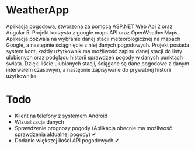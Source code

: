 ﻿# WeatherApp

Aplikacja pogodowa, stworzona za pomocą ASP.NET Web Api 2 oraz Angular 5. Projekt korzysta z google maps API oraz OpenWeatherMaps. Aplikacja pozwala na wybranie danej stacji meteorologicznej na mapach Google, a następnie ściągnięcie z niej danych pogodowych. Projekt posiada system kont, każdy użytkownik ma możliwość zapisu danej stacji do listy ulubionych oraz podglądu historii sprawdzeń pogody w danych punktach świata. Dzięki liście ulubionych stacji, ściągane są dane pogodowe z danym interwałem czasowym, a następnie zapisywane do prywatnej historii użytkownika.


# Todo

 - Klient na telefony z systemem Android
 - Wizualizacja danych
 - Sprawdzenie prognozy pogody (Aplikacja obecnie ma możliwość sprawdzenia aktualnej pogody) ✔
 - Dodanie większej ilości API pogodowych ✔

